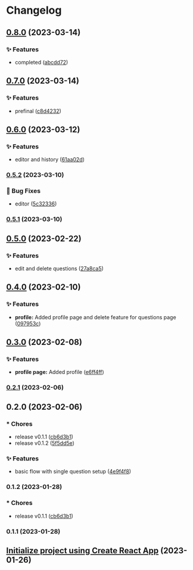 # Changelog

## [0.8.0](https://github.com/bhumarevanth/codingworkstations/compare/v0.7.0...v0.8.0) (2023-03-14)


### ✨ Features

* completed ([abcdd72](https://github.com/bhumarevanth/codingworkstations/commit/abcdd72b571bc43f576859fa13bdbb6d160d7792))

## [0.7.0](https://github.com/bhumarevanth/codingworkstations/compare/v0.6.0...v0.7.0) (2023-03-14)


### ✨ Features

* prefinal ([c8d4232](https://github.com/bhumarevanth/codingworkstations/commit/c8d423263932713f1be123b6a21b39567df12a8e))

## [0.6.0](https://github.com/bhumarevanth/codingworkstations/compare/v0.5.2...v0.6.0) (2023-03-12)


### ✨ Features

* editor and history ([61aa02d](https://github.com/bhumarevanth/codingworkstations/commit/61aa02de432acff54014294993a8f79a8f2de36a))

### [0.5.2](https://github.com/bhumarevanth/codingworkstations/compare/v0.5.1...v0.5.2) (2023-03-10)


### 🐛 Bug Fixes

* editor ([5c32336](https://github.com/bhumarevanth/codingworkstations/commit/5c323368f7b0abf94ad4b6de47bbd8c484fb59df))

### [0.5.1](https://github.com/bhumarevanth/codingworkstations/compare/v0.5.0...v0.5.1) (2023-03-10)

## [0.5.0](https://github.com/bhumarevanth/codingworkstations/compare/v0.4.0...v0.5.0) (2023-02-22)


### ✨ Features

* edit and delete questions ([27a8ca5](https://github.com/bhumarevanth/codingworkstations/commit/27a8ca5881105cbb6583495deda5df3461f4b098))

## [0.4.0](https://github.com/bhumarevanth/codingworkstations/compare/v0.3.0...v0.4.0) (2023-02-10)


### ✨ Features

* **profile:** Added profile page and delete feature for questions page ([097953c](https://github.com/bhumarevanth/codingworkstations/commit/097953c331fd48eb83cd4ac3d2cb8c8553d385a7))

## [0.3.0](https://github.com/bhumarevanth/codingworkstations/compare/v0.2.1...v0.3.0) (2023-02-08)


### ✨ Features

* **profile page:** Added profile ([e6ff4ff](https://github.com/bhumarevanth/codingworkstations/commit/e6ff4ffac32cd8375f4c1c9ea74833e0a0305c2e))

### [0.2.1](https://github.com/bhumarevanth/codingworkstations/compare/v0.2.0...v0.2.1) (2023-02-06)

## 0.2.0 (2023-02-06)


### * Chores

* release v0.1.1 ([cb6d3b1](https://github.com/bhumarevanth/codingworkstations/commit/cb6d3b1200fbb3c2544315fc5648f550d38316fb))
* release v0.1.2 ([5f5dd5e](https://github.com/bhumarevanth/codingworkstations/commit/5f5dd5efa54b5f88810f28bd06ec6933c7ee12d2))


### ✨ Features

* basic flow with single question setup ([4e9f4f8](https://github.com/bhumarevanth/codingworkstations/commit/4e9f4f80929e4bed79fe10cb55104b3f833873b1))

### 0.1.2 (2023-01-28)


### * Chores

* release v0.1.1 ([cb6d3b1](https://github.com/bhumarevanth/codingworkstations/commit/cb6d3b1200fbb3c2544315fc5648f550d38316fb))

### 0.1.1 (2023-01-28)

## [Initialize project using Create React App](https://github.com/bhumarevanth/codingworkstations/commit/a599b3ced9040707046027b6dfceece39ded46c9) (2023-01-26)